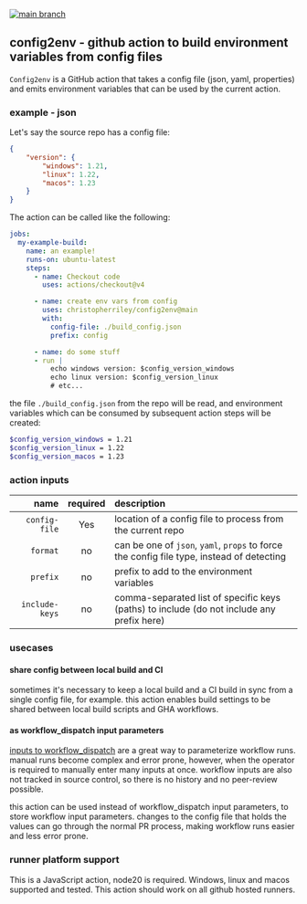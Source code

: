 [![main branch](https://github.com/christopherriley/config2env/actions/workflows/on_main_push.yml/badge.svg)](https://github.com/christopherriley/config2env/actions/workflows/on_main_push.yml)

## config2env - github action to build environment variables from config files

`Config2env` is a GitHub action that takes a config file (json, yaml, properties) and emits environment variables that can be used by the current action.

### example - json

Let's say the source repo has a config file:

```json
{
    "version": {
        "windows": 1.21,
        "linux": 1.22,
        "macos": 1.23
    }
}
```

The action can be called like the following:

```yaml
jobs:
  my-example-build:
    name: an example!
    runs-on: ubuntu-latest
    steps:
      - name: Checkout code
        uses: actions/checkout@v4

      - name: create env vars from config
        uses: christopherriley/config2env@main
        with:
          config-file: ./build_config.json
          prefix: config

      - name: do some stuff
      - run |
          echo windows version: $config_version_windows
          echo linux version: $config_version_linux
          # etc...
```

the file `./build_config.json` from the repo will be read, and environment variables which can be consumed by subsequent action steps will be created:

```bash
$config_version_windows = 1.21
$config_version_linux = 1.22
$config_version_macos = 1.23
```

### action inputs

| name | required | description |
| -------: | :------: | :------- |
| `config-file`  | Yes  | location of a config file to process from the current repo |
| `format`  | no  | can be one of `json`, `yaml`, `props` to force the config file type, instead of detecting |
| `prefix`  | no  | prefix to add to the environment variables |
| `include-keys`  | no  | comma-separated list of specific keys (paths) to include (do not include any prefix here) |


### usecases

#### share config between local build and CI

sometimes it's necessary to keep a local build and a CI build in sync from a single config file, for example. this action enables build settings to be shared between local build scripts and GHA workflows. 

#### as workflow_dispatch input parameters

[inputs to workflow_dispatch](https://github.blog/changelog/2020-07-06-github-actions-manual-triggers-with-workflow_dispatch/) are a great way to parameterize workflow runs. manual runs become complex and error prone, however, when the operator is required to manually enter many inputs at once. workflow inputs are also not tracked in source control, so there is no history and no peer-review possible.

this action can be used instead of workflow_dispatch input parameters, to store workflow input parameters. changes to the config file that holds the values can go through the normal PR process, making workflow runs easier and less error prone.



### runner platform support

This is a JavaScript action, node20 is required. Windows, linux and macos supported and tested. This action should work on all github hosted runners.
